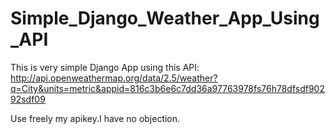# Simple_Django_Weather_App_Using_API

This is very simple Django App using this API: http://api.openweathermap.org/data/2.5/weather?q=City&units=metric&appid=816c3b6e6c7dd36a97763978fs76h78dfsdf90292sdf09

Use freely my apikey.I have no objection.
